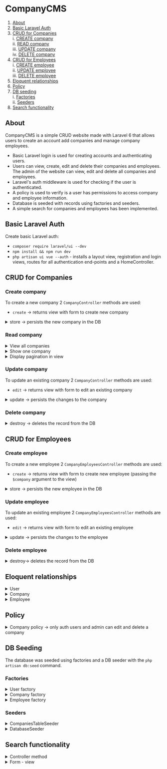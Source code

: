 # CompanyCMS

1. [About](#about)   
2. [Basic Laravel Auth](#basic-laravel-auth)   
3. [CRUD for Companies](#crud-for-companies)  
    i. [CREATE company](#create-company)  
    ii. [READ company](#read-company)  
    iii. [UPDATE company](#update-company)  
    iv. [DELETE company](#delete-company) 
4. [CRUD for Employees](#crud-for-employees)  
    i. [CREATE employee](#create-employee)   
    ii. [UPDATE employee](#update-employee)  
    iii. [DELETE employee](#delete-employee) 
5. [Eloquent relationships](#eloquent-relationships)
6. [Policy](#policy)
7. [DB seeding](#db-seeding)   
    i. [Factories](#factories)  
    ii. [Seeders](#seeders)    
8. [Search functionality](#search-functionality)

   

## About 

CompanyCMS is a simple CRUD website made with Laravel 6 that allows users to create an account add companies and manage company employees.

   * Basic Laravel login is used for creating accounts and authenticating users.  
   * Users can view, create, edit and delete their companies and employees. The admin of the website can view, edit and delete all companies and employees.  
   * Laravel's auth middleware is used for checking if the user is authenticated. 
   * A policy is used to verify is a user has permissions to access company and employee information. 
   * Database is seeded with records using factories and seeders.
   * A simple search for companies and employees has been implemented.  

## Basic Laravel Auth

Create basic Laravel auth: 
- `composer require laravel/ui --dev`
- `npm install && npm run dev`
- `php artisan ui vue --auth` - installs a layout view, registration and login views, routes for all authentication end-points and a HomeController.

## CRUD for Companies

### Create company

To create a new company 2 `CompanyController` methods are used:

- `create` -> returns view with form to create new company    

<details> 
<summary> store -> persists the new company in the DB  </summary> 

- validates the request attributes       
- persists the new company to the DB      

```php
// /app/Http/Controllers/CompanyController.php

// persists the company to the DB
public function store(Company $company, Request $request)
{
  // server-side validation
  $attributes = $this->validateAttributes();

  // sets attributes
  $attributes['user_id'] = auth()->user()->id;

  // persits to DB
  $company = $company->create($attributes);

  return view("companies.show", ['company' => $company]);
}
```
</details>


### Read company

<details>
<summary>View all companies </summary>

- checks if user is admin -> returns all companies ordered by latest added and paginates the results  
- if user is not admin -> returns all companies belonging to a specific user ordered by latest added and paginates the results  
- checks if a search has been performed and returns the paginated results of the search   
```php
// /app/Http/Controllers/CompanyController.php

// returns view with all companies
public function index()
{   
  // if user is admin returns all companies
  if (auth()->user()->isAdmin()) {

    $companies = Company::latest();             
  }
  // else returns the companies that belong to the user   
  else {

    $companies = Company::where('user_id', auth()->id())->latest();  
  }

  //checks if search was performed, returns companies that match
  if (isset($_GET['search'])) {

    $companies->whereRaw("UPPER(name) LIKE '%" . strtoupper($_GET['search']) . "%'");          
  }

  //orders by most recent and paginates the results
  $companies = $companies->paginate(10);
  
  return view('companies.index', ['companies' => $companies]);
}
```
</details>
<details>
<summary>Show one company  </summary>

- shows details of one company with the associated employees    
- checks if a search was performed and returns the results    
- if no search was performed returns all the employees  

```php
// /app/Http/Controllers/CompanyController.php

// shows one company
public function show(Company $company)
{
  // uses policy to authorize view
  $this->authorize('view', $company);

  //checks if search was performed, returns employees that match
  if (isset($_GET['search'])) {

    $employees = $company->employees()
        ->whereRaw("UPPER(first_name) LIKE '%" . $_GET['search'] . "%'"); 

  } else {
    // returns all the employees ordered by most recent and paginates the results 
      $employees = $company->employees()->latest();
  }

  return view('companies.show', ['company' => $company, 'employees' => $employees->paginate(10)]);
}
```
</details>
<details>
<summary>Display pagination in view </summary>

```html
@if (!empty($companies->links()))
<div class="mt-3">
  <div>{{ $companies->links() }}</div>
<div>
@endif
```

</details>

### Update company

To update an existing company 2 `CompanyController` methods are used:

- `edit` -> returns view with form to edit an existing company  

<details> 
<summary> update -> persists the changes to the company</summary> 

- validates the request attributes  
- persists the new company in the DB    

```php
// /app/Http/Controllers/CompanyController.php

// persists the changes to the DB
public function update(Company $company)
{
  // server-side validation
  $attributes = $this->validateAttributes();
  
  // sets attributes
  $attributes['user_id'] = auth()->user()->id;

  // persists the changes
  $company->update($attributes);

  return view('companies.show', ['company' => $company]);
}
```

</details>

### Delete company

<details> 
<summary> destroy -> deletes the record from the DB</summary>

```php
// /app/Http/Controllers/CompanyController.php

// deletes the company from the DB
public function destroy(Company $company)
{   
  // uses policy to authorize view
  $this->authorize('view', $company);

  // deletes from DB
  $company->delete();

  return redirect('/companies');
}
```

</details>

## CRUD for Employees

### Create employee

To create a new employee 2 `CompanyEmployeesController` methods are used:

- `create` -> returns view with form to create new employee (passing the `$company` argument to the view)  

<details> 
<summary> store -> persists the new employee in the DB  </summary>

- validates the request attributes    
- persists the new employee to the DB    

```php
// /app/Http/Controllers/CompanyEmployeeController.php

// persists the employee to the DB
public function store(Company $company, Employee $employee)
{   
  // server-side validation
  $attributes = $this->validateAttributes();

  // sets attributes
  $attributes['company_id'] = $company->id;

  // persits to DB
  $employee = $employee->create($attributes);

  return redirect("/companies/{$company->id}");
}
```

</details>

### Update employee

To update an existing employee 2 `CompanyEmployeesController` methods are used:

- `edit` -> returns view with form to edit an existing employee  

<details> 
<summary> update -> persists the changes to the employee </summary> 

- validates the request attributes      
- persists the new company in the DB      

```php
// /app/Http/Controllers/CompanyEmployeeController.php

public function update(Company $company, Employee $employee)
{
  // server-side validation
  $attributes= $this->validateAttributes();

  // sets attributes
  $attributes['company_id'] = $company->id;

  // persits the changes to DB
  $employee->update($attributes);

  return redirect("companies/{$company->id}");
}
```

</details>

### Delete employee

<details> 
<summary> destroy-> deletes the record from the DB</summary>

```php
// /app/Http/Controllers/CompanyController.php

// deletes the employee from the DB
public function destroy(Company $company, Employee $employee)
{   
  // uses policy to authorize view
  $this->authorize('view', $company);

  // deletes the record
  $employee->delete();

  return redirect ("companies/{$company->id}");
}
```
</details>

## Eloquent relationships

<details><summary>User</summary>

- hasMany Companies    

```php
// has many companies
public function companies()
{
  return $this->hasMany(Company::class);
}
```

- check if admin      

```php
// checks if admin - user with id==1 is admin 
public function isAdmin()
{
  if ($this->id == 1)
  {
    return true;
  }
}
``` 
</details>
<details><summary>Company</summary>

- belongsTo one User    

```php
// belongs to one user
public function user()
{
  return $this->belongsTo(User::class);
}
```
- hasMany Employees     
```php
// has many employees
public function employees()
{
  return $this->hasMany(Employee::class);
}
```
- casting attribute to datetime      
```php
// casts attribute to assigned data types
protected $casts=[
  'created_at' => 'datetime'
];
```

</details>
<details><summary>Employee</summary>

- belongsTo one company      

```php
// belongs to one company
public function company()
{
  return $this->belongsTo(Company::class);
}
```
</details>


## Policy

<details><summary>Company policy -> only auth users and admin can edit and delete a company  </summary>

```php
<?php

namespace App\Policies;

use App\Company;
use App\User;
use Illuminate\Auth\Access\HandlesAuthorization;

class CompanyPolicy
{
  use HandlesAuthorization;

  // if the user_id of the company to be viewed === auth user id return true
  public function view(User $user, Company $company)
  {
    return $company->user_id === $user->id;
  } 
}
```
</details>

## DB Seeding

The database was seeded using factories and a DB seeder with the `php artisan db:seed` command.


### Factories

<details><summary>User factory </summary>

```php
// /database/factories/UserFactory.php

// defining the 
$factory->define(User::class, function (Faker $faker) {
  return [
    'name' => $faker->name,
    'email' => $faker->unique()->safeEmail,
    'email_verified_at' => now(),
    'password' => $faker->password, // password
    'remember_token' => Str::random(10),
  ];
});

```
</details>
<details><summary>Company factory </summary>
    
- when a Company is created, a new User is created

```php
// /database/factories/CompanyFactory.php  
$factory->define(Company::class, function (Faker $faker) {
  return [
    'name' => $faker->company,
    'email' => $faker->email,
    'website' => $faker->domainName,
    'user_id' => factory(User::class),
  ];
});


```
</details>
<details><summary>Employee factory </summary>

```php
// /database/factories/EmployeeFactory.php

$factory->define(Employee::class, function (Faker $faker) {
  return [
    'first_name' => $faker->firstName,
    'last_name' => $faker->lastName,
    'email' => $faker->email,
    'phone' => $faker->e164PhoneNumber,
  ];
});
```
</details>

### Seeders

<details><summary>CompaniesTableSeeder </summary>

- `php artisan make:seeder CompaniesTableSeeder` 
- create 5 new Company instances, for each company create 20 employees 

```php
// /database/seeds/CompaniesTableSeeder.php

use App\Company;
use App\Employee;
use Illuminate\Database\Seeder;

class CompaniesTableSeeder extends Seeder
{
  /**
   * Run the database seeds.
   *
   * @return void
   */
  public function run()
  {   
    // create 5 new Company instances, for each company create 20 employees
    factory(App\Company::class, 5)->create()->each(function ($company) {
    $company->employees()->saveMany(factory(App\Employee::class, 20)->make());
    });
  }
}
```
</details>
<details><summary>DatabaseSeeder </summary>

- the run method is called when `php artisan db:seed` command is used 
- all the seeders in the run method are called 

```php
// /database/seeds/DatabaseSeeder.php

class DatabaseSeeder extends Seeder
{
  /**
   * Seed the application's database.
   *
   * @return void
   */
  public function run()
  {   
    // calls the seeder
    $this->call(CompaniesTableSeeder::class);
  }
}
```
</details>


## Search functionality  

<details><summary>Controller method  </summary>

- check if search was performed  
- queries the DB for all the employees whose last names contain specified characters    

```php
// /app/Http/Controllers/CompanyController.php

//checks if search was performed, returns matching employees
if (isset($_GET['search'])) {

  $employees = $company->employees()
  ->whereRaw("UPPER(last_name) LIKE '%" . $_GET['search'] . "%'");
```
</details>

<details><summary>Form - view</summary>

```html
<!-- /resources/views/companies/show.blade.php -->

<form action="/companies/{{ $company->id }}", method="GET">
    <input  class="form-control" style="width:200px;" name="search" value="{{ isset($_GET['search']) ? $_GET['search'] : 'Search' }}">
</form>
```
</details>

